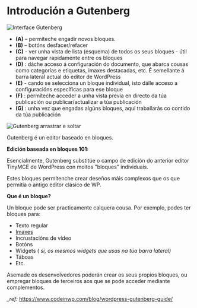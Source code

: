 # Introdución a Gutenberg

![Interface Gutenberg](https://iotvnaw69daj.i.optimole.com/AXVzL2w.n2y9~6666f/w:1060/h:748/q:90/https://www.codeinwp.com/wp-content/uploads/2021/05/gutenberg-layout.png)

- **(A)** – permíteche engadir novos bloques. 
- **(B)** – botóns desfacer/refacer 
- **(C)** - ver unha vista de lista (esquema) de todos os seus bloques - útil para navegar rapidamente entre os bloques 
- **(D)** : dáche acceso á configuración do documento, que abarca cousas como  categorías e etiquetas, imaxes destacadas, etc. É semellante á barra  lateral actual do editor de WordPress 
- **(E)** - cando se selecciona un bloque individual, isto dálle acceso a configuracións específicas para ese bloque 
- **(F)** : permíteche acceder a unha vista previa en directo da túa publicación ou publicar/actualizar a túa publicación 
- **(G)** : unha vez que engadas algúns bloques, aquí traballarás co contido da túa publicación 



![Gutenberg arrastrar e soltar](C:\Users\User\Documents\GitHub\formawebiv\assets\gutenberg-drag-and-drop.gif)

Gutenberg é un editor baseado en bloques. 

**Edición baseada en bloques 101:** 

Esencialmente, Gutenberg  substitúe o campo de edición do anterior editor TinyMCE de WordPress con moitos "bloques" individuais. 

Estes bloques permítenche crear deseños máis complexos que os que permitia o antigo editor clásico de WP. 

**Que é un bloque?** 

Un bloque pode ser practicamente calquera cousa.  Por exemplo, podes ter bloques para: 

- Texto regular 
- [Imaxes ](https://www.codeinwp.com/blog/free-images-for-blogs/)
- Incrustacións de vídeo 
- Botóns 
- Widgets ( *si, os mesmos widgets que usas na túa barra lateral)* 
- Táboas 
- Etc. 

Asemade os desenvolvedores poderán crear os seus propios bloques, ou empregar bloques de terceiros aos que se pode acceder mediante complementos.



*_ref:* https://www.codeinwp.com/blog/wordpress-gutenberg-guide/